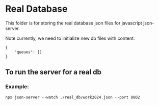 # Real Database
This folder is for storing the real database json files for javascript json-server.

Note currently, we need to initialize new db files with content:
```
{
    "queues": []
}
```

## To run the server for a real db
### Example:
```
npx json-server --watch ./real_db/work2024.json --port 8002
```
